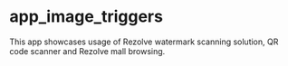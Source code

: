 # app_image_triggers
This app showcases usage of Rezolve watermark scanning solution, QR code scanner and Rezolve mall browsing.
